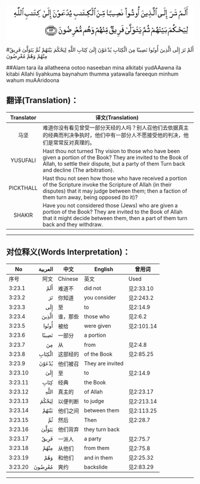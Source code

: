 ![003:023](images/003_023.gif)

#أَلَمْ تَرَ إِلَى الَّذِينَ أُوتُوا نَصِيبًا مِنَ الْكِتَابِ يُدْعَوْنَ إِلَىٰ كِتَابِ اللَّهِ لِيَحْكُمَ بَيْنَهُمْ ثُمَّ يَتَوَلَّىٰ فَرِيقٌ مِنْهُمْ وَهُمْ مُعْرِضُونَ 

##Alam tara ila allatheena ootoo naseeban mina alkitabi yudAAawna ila kitabi Allahi liyahkuma baynahum thumma yatawalla fareequn minhum wahum muAAridoona 

## 翻译(Translation)：

| Translator | 译文(Translation)                                            |
| :--------: | ------------------------------------------------------------ |
|    马坚    | 难道你没有看见曾受一部分天经的人吗？别人召他们去依据真主的经典而判决争执时，他们中有一部分人不愿接受他的判决，他们是常常反对真理的。 |
|  YUSUFALI  | Hast thou not turned Thy vision to those who have been given a portion of the Book? They are invited to the Book of Allah, to settle their dispute, but a party of them Turn back and decline (The arbitration). |
| PICKTHALL  | Hast thou not seen how those who have received a portion of the Scripture invoke the Scripture of Allah (in their disputes) that it may judge between them; then a faction of them turn away, being opposed (to it)? |
|   SHAKIR   | Have you not considered those (Jews) who are given a portion of the Book? They are invited to the Book of Allah that it might decide between them, then a part of them turn back and they withdraw. |

---

## 对位释义(Words Interpretation)：

| No   | العربية | 中文    | English | 曾用词 |
| ---- | ------: | ------- | ------- | ------ |
| 序号 |    阿文 | Chinese | 英文    | Used   |
| 3:23.1  | أَلَمْ    | 难道不     | did not          | 见2:33.10  |
| 3:23.2  | تَرَ     | 你知道     | you consider     | 见2:243.2  |
| 3:23.3  | إِلَى    | 至         | to               | 见2:14.9   |
| 3:23.4  | الَّذِينَ  | 谁，那些   | those who        | 见2:6.2    |
| 3:23.5  | أُوتُوا  | 被给       | were given       | 见2:101.14 |
| 3:23.6  | نَصِيبًا  | 一部分     | a portion        |            |
| 3:23.7  | مِنَ     | 从         | from             | 见2:4.8    |
| 3:23.8  | الْكِتَابِ | 这部经的   | of the Book      | 见2:85.25  |
| 3:23.9  | يُدْعَوْنَ  | 他们被召   | They are invited |            |
| 3:23.10 | إِلَىٰ    | 至         | to               | 见2:14.9   |
| 3:23.11 | كِتَابِ   | 经典       | the Book         |            |
| 3:23.12 |    اللَّهِ | 真主的   | of Allah         | 见2:23.17  |
| 3:23.13 | لِيَحْكُمَ  | 以便判断   | to judge         | 见2:213.14 |
| 3:23.14 | بَيْنَهُمْ  | 他们之间   | between them     | 见2:113.25 |
| 3:23.15 | ثُمَّ     | 然后       | Then             | 见2:28.7   |
| 3:23.16 | يَتَوَلَّىٰ  | 他们背弃   | they turn back   |            |
| 3:23.17 | فَرِيقٌ   | 一派人     | a party          | 见2:75.7   |
| 3:23.18 | مِنْهُمْ   | 从他们     | from them        | 见2:75.8   |
| 3:23.19 | وَهُمْ    | 和他们     | and in them      | 见2:25.32  |
| 3:23.20 | مُعْرِضُونَ | 爽约       | backslide        | 见2:83.29  |

---
